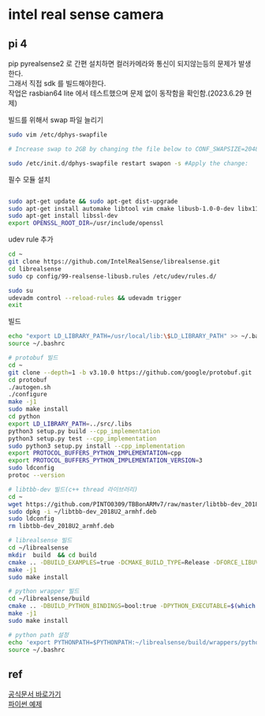 # intel real sense camera

## pi 4
pip pyrealsense2 로 간편 설치하면 컬러카메라와 통신이 되지않는등의 문제가 발생한다.  
그래서 직접 sdk 를 빌드해야한다.  
작업은 rasbian64 lite 에서 테스트했으며 문제 없이 동작함을 확인함.(2023.6.29 현제)    


빌드를 위해서 swap 파일 늘리기

```bash
sudo vim /etc/dphys-swapfile

# Increase swap to 2GB by changing the file below to CONF_SWAPSIZE=2048:

sudo /etc/init.d/dphys-swapfile restart swapon -s #Apply the change:
```

필수 모듈 설치

```bash

sudo apt-get update && sudo apt-get dist-upgrade
sudo apt-get install automake libtool vim cmake libusb-1.0-0-dev libx11-dev xorg-dev libglu1-mesa-dev
sudo apt-get install libssl-dev
export OPENSSL_ROOT_DIR=/usr/include/openssl
```

udev rule 추가

```bash
cd ~
git clone https://github.com/IntelRealSense/librealsense.git
cd librealsense
sudo cp config/99-realsense-libusb.rules /etc/udev/rules.d/ 

sudo su
udevadm control --reload-rules && udevadm trigger
exit

```

빌드

```bash
echo "export LD_LIBRARY_PATH=/usr/local/lib:\$LD_LIBRARY_PATH" >> ~/.bashrc
source ~/.bashrc

# protobuf 빌드
cd ~
git clone --depth=1 -b v3.10.0 https://github.com/google/protobuf.git
cd protobuf
./autogen.sh
./configure
make -j1
sudo make install
cd python
export LD_LIBRARY_PATH=../src/.libs
python3 setup.py build --cpp_implementation 
python3 setup.py test --cpp_implementation
sudo python3 setup.py install --cpp_implementation
export PROTOCOL_BUFFERS_PYTHON_IMPLEMENTATION=cpp
export PROTOCOL_BUFFERS_PYTHON_IMPLEMENTATION_VERSION=3
sudo ldconfig
protoc --version

# libtbb-dev 빌드(c++ thread 라이브러리)
cd ~
wget https://github.com/PINTO0309/TBBonARMv7/raw/master/libtbb-dev_2018U2_armhf.deb
sudo dpkg -i ~/libtbb-dev_2018U2_armhf.deb
sudo ldconfig
rm libtbb-dev_2018U2_armhf.deb

# librealsense 빌드
cd ~/librealsense
mkdir  build  && cd build
cmake .. -DBUILD_EXAMPLES=true -DCMAKE_BUILD_TYPE=Release -DFORCE_LIBUVC=true
make -j1
sudo make install

# python wrapper 빌드
cd ~/librealsense/build
cmake .. -DBUILD_PYTHON_BINDINGS=bool:true -DPYTHON_EXECUTABLE=$(which python3)
make -j1
sudo make install

# python path 설정
echo 'export PYTHONPATH=$PYTHONPATH:~/librealsense/build/wrappers/python' >> ~/.bashrc
source ~/.bashrc
```




## ref
[공식문서 바로가기](https://github.com/IntelRealSense/librealsense/tree/master/wrappers/python)  
[파이썬 예제](https://github.com/IntelRealSense/librealsense/tree/master/wrappers/python/examples)
